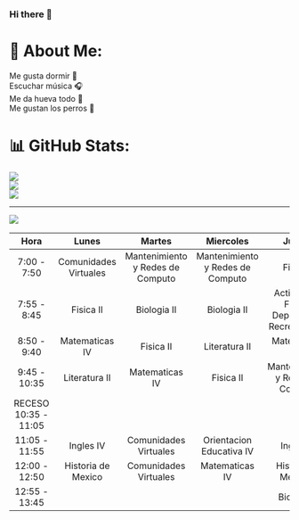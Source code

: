 ### Hi there 👋

<!--
**JHb3lla/JHb3lla** is a ✨ _special_ ✨ repository because its `README.md` (this file) appears on your GitHub profile.

Here are some ideas to get you started:

- 🔭 I’m currently working on ...
- 🌱 I’m currently learning ...
- 👯 I’m looking to collaborate on ...
- 🤔 I’m looking for help with ...
- 💬 Ask me about ...
- 📫 How to reach me: ...
- 😄 Pronouns: she/her
- ⚡ Fun fact: Ninguno
-->
# 💫 About Me:
Me gusta dormir 🌙<br>Escuchar música 🎧<br>Me da hueva todo 🥱<br>Me gustan los perros 🐶

# 📊 GitHub Stats:
![](https://github-readme-stats.vercel.app/api?username=JHb3lla&theme=dark&hide_border=false&include_all_commits=false&count_private=false)<br/>
![](https://github-readme-streak-stats.herokuapp.com/?user=JHb3lla&theme=dark&hide_border=false)<br/>
![](https://github-readme-stats.vercel.app/api/top-langs/?username=JHb3lla&theme=dark&hide_border=false&include_all_commits=false&count_private=false&layout=compact)

---
[![](https://visitcount.itsvg.in/api?id=JHb3lla&icon=0&color=0)](https://visitcount.itsvg.in)

<!-- Proudly created with GPRM ( https://gprm.itsvg.in ) -->
|         Hora         |         Lunes         |               Martes              |             Miercoles             |                      Jueves                      |              Viernes              |
|:--------------------:|:---------------------:|:---------------------------------:|:---------------------------------:|:------------------------------------------------:|:---------------------------------:|
| 7:00 - 7:50          | Comunidades Virtuales | Mantenimiento y Redes de  Computo | Mantenimiento y Redes de  Computo |                     Fisica II                    | Mantenimiento y Redes de  Computo |
| 7:55 - 8:45          |       Fisica II       |            Biologia II            |            Biologia II            | Actividades Fisicas Deportivas y Recreativas  IV |            Biologia II            |
| 8:50 - 9:40          |     Matematicas IV    |             Fisica II             |           Literatura II           |                  Matematicas IV                  |           Matematicas IV          |
| 9:45 - 10:35         |     Literatura II     |           Matematicas IV          |             Fisica II             |         Mantenimiento y Redes de  Computo        |             Fisica II             |
| RECESO 10:35 - 11:05 |                       |                                   |                                   |                                                  |                                   |
| 11:05 - 11:55        |       Ingles IV       |       Comunidades Virtuales       |      Orientacion Educativa IV     |                     Ingles IV                    |       Historia de Mexico II       |
| 12:00 - 12:50        |   Historia de Mexico  |       Comunidades Virtuales       |           Matematicas IV          |               Historia de Mexico II              |           Literatura II           |
| 12:55 - 13:45        |                       |                                   |                                   |                    Biologia II                   |             Ingles IV             |
